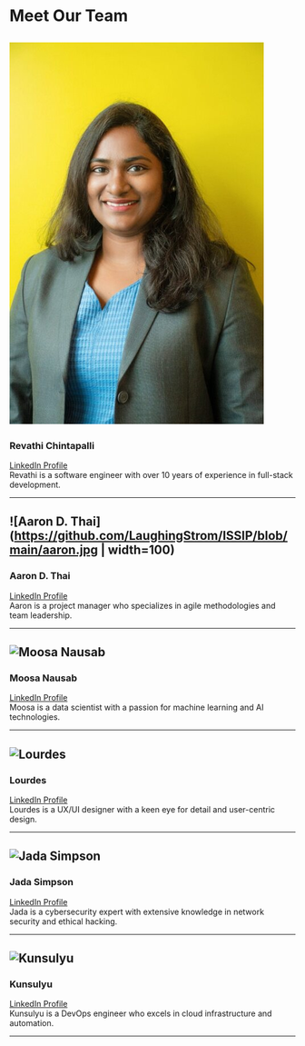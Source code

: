 # Meet Our Team

## ![Revathi Chintapalli](https://github.com/LaughingStrom/ISSIP/blob/main/Revathi.jpg)  
### Revathi Chintapalli  
[LinkedIn Profile](https://www.linkedin.com/in/revathichintapalli)  
Revathi is a software engineer with over 10 years of experience in full-stack development.

---

## ![Aaron D. Thai](https://github.com/LaughingStrom/ISSIP/blob/main/aaron.jpg | width=100)  
### Aaron D. Thai  
[LinkedIn Profile](https://www.linkedin.com/in/aarondthai)  
Aaron is a project manager who specializes in agile methodologies and team leadership.

---

## ![Moosa Nausab](https://your-repo-url.com/images/moosa.jpg)  
### Moosa Nausab  
[LinkedIn Profile](https://www.linkedin.com/in/moosanausab)  
Moosa is a data scientist with a passion for machine learning and AI technologies.

---

## ![Lourdes](https://your-repo-url.com/images/lourdes.jpg)  
### Lourdes  
[LinkedIn Profile](https://www.linkedin.com/in/lourdes)  
Lourdes is a UX/UI designer with a keen eye for detail and user-centric design.

---

## ![Jada Simpson](https://your-repo-url.com/images/jada.jpg)  
### Jada Simpson  
[LinkedIn Profile](https://www.linkedin.com/in/jadasimpson)  
Jada is a cybersecurity expert with extensive knowledge in network security and ethical hacking.

---

## ![Kunsulyu](https://your-repo-url.com/images/kunsulyu.jpg)  
### Kunsulyu  
[LinkedIn Profile](https://www.linkedin.com/in/kunsulyu)  
Kunsulyu is a DevOps engineer who excels in cloud infrastructure and automation.

---

